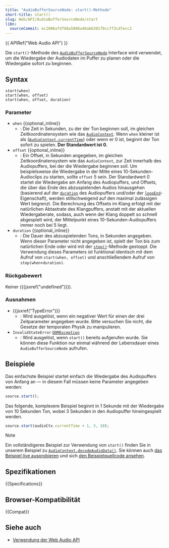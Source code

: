 ```yaml
---
title: "AudioBufferSourceNode: start()-Methode"
short-title: start()
slug: Web/API/AudioBufferSourceNode/start
l10n:
  sourceCommit: ec1006afdf68a5808a48ab6301f9ccff3cd7ecc2
---
```


{{ APIRef("Web Audio API") }}

Die `start()`-Methode des [`AudioBufferSourceNode`](/de/docs/Web/API/AudioBufferSourceNode)
Interface wird verwendet, um die Wiedergabe der Audiodaten im Puffer zu planen oder
die Wiedergabe sofort zu beginnen.

## Syntax

```js-nolint
start(when)
start(when, offset)
start(when, offset, duration)
```

### Parameter

- `when` {{optional_inline}}
  - : Die Zeit in Sekunden, zu der der Ton beginnen soll, im gleichen Zeitkoordinatensystem wie das [`AudioContext`](/de/docs/Web/API/AudioContext). Wenn `when` kleiner ist als ([`AudioContext.currentTime`](/de/docs/Web/API/BaseAudioContext/currentTime)) oder wenn er 0 ist, beginnt der Ton sofort zu spielen. **Der Standardwert ist 0.**
- `offset` {{optional_inline}}
  - : Ein Offset, in Sekunden angegeben, im gleichen Zeitkoordinatensystem wie das `AudioContext`, zur Zeit innerhalb des Audiopuffers, bei der die Wiedergabe beginnen soll. Um beispielsweise die Wiedergabe in der Mitte eines 10-Sekunden-Audioclips zu starten, sollte `offset` 5 sein. Der Standardwert 0 startet die Wiedergabe am Anfang des Audiopuffers, und Offsets, die über das Ende des abzuspielenden Audios hinausgehen (basierend auf der [`duration`](/de/docs/Web/API/AudioBuffer/duration) des Audiopuffers und/oder der [`loopEnd`](/de/docs/Web/API/AudioBufferSourceNode/loopEnd)-Eigenschaft), werden stillschweigend auf den maximal zulässigen Wert begrenzt. Die Berechnung des Offsets im Klang erfolgt mit der natürlichen Abtastrate des Klangpuffers, anstatt mit der aktuellen Wiedergaberate, sodass, auch wenn der Klang doppelt so schnell abgespielt wird, der Mittelpunkt eines 10-Sekunden-Audiopuffers immer noch bei 5 liegt.
- `duration` {{optional_inline}}
  - : Die Dauer des abzuspielenden Tons, in Sekunden angegeben. Wenn dieser Parameter nicht angegeben ist, spielt der Ton bis zum natürlichen Ende oder wird mit der [`stop()`](/de/docs/Web/API/AudioScheduledSourceNode/stop)-Methode gestoppt. Die Verwendung dieses Parameters ist funktional identisch mit dem Aufruf von `start(when, offset)` und anschließendem Aufruf von `stop(when+duration)`.

### Rückgabewert

Keiner ({{jsxref("undefined")}}).

### Ausnahmen

- {{jsxref("TypeError")}}
  - : Wird ausgelöst, wenn ein negativer Wert für einen der drei Zeitparameter angegeben wurde. Bitte versuchen Sie nicht, die Gesetze der temporalen Physik zu manipulieren.
- `InvalidStateError` [`DOMException`](/de/docs/Web/API/DOMException)
  - : Wird ausgelöst, wenn `start()` bereits aufgerufen wurde. Sie können diese Funktion nur einmal während der Lebensdauer eines `AudioBufferSourceNode` aufrufen.

## Beispiele

Das einfachste Beispiel startet einfach die Wiedergabe des Audiopuffers von Anfang an — in diesem Fall müssen keine Parameter angegeben werden:

```js
source.start();
```

Das folgende, komplexere Beispiel beginnt in 1 Sekunde mit der Wiedergabe von 10 Sekunden Ton, wobei 3 Sekunden in den Audiopuffer hineingespielt werden.

```js
source.start(audioCtx.currentTime + 1, 3, 10);
```

> [!NOTE]
> Ein vollständigeres Beispiel zur Verwendung von `start()` finden Sie in unserem Beispiel zu [`AudioContext.decodeAudioData()`](/de/docs/Web/API/BaseAudioContext/decodeAudioData). Sie können auch [das Beispiel live ausprobieren](https://mdn.github.io/webaudio-examples/decode-audio-data/promise/) und sich [den Beispielquellcode ansehen](https://github.com/mdn/webaudio-examples/tree/main/decode-audio-data).

## Spezifikationen

{{Specifications}}

## Browser-Kompatibilität

{{Compat}}

## Siehe auch

- [Verwendung der Web Audio API](/de/docs/Web/API/Web_Audio_API/Using_Web_Audio_API)
